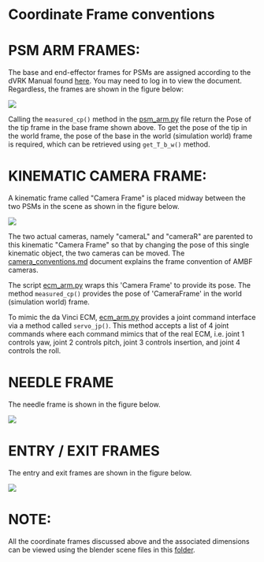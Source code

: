 # Coordinate Frame conventions

# PSM ARM FRAMES:

The base and end-effector frames for PSMs are assigned according to the dVRK Manual found [here](https://research.intusurg.com/index.php/DVRK:Docs:Main). You may need to log in to view the document. Regardless, the frames are shown in the figure below:

<img src="./figures/PSM Frames.svg" />


Calling the `measured_cp()` method in the [psm_arm.py](https://github.com/surgical-robotics-ai/surgical_robotics_challenge/blob/master/scripts/surgical_robotics_challenge/psm_arm.py) file return the Pose of the tip frame in the base frame shown above. To get the pose of the tip in the world frame, the pose of the base in the world (simulation world) frame is required, which can be retrieved using `get_T_b_w()` method.

# KINEMATIC CAMERA FRAME:

A kinematic frame called "Camera Frame" is placed midway between the two PSMs in the scene as shown in the figure below.

<img src="./figures/Scene Frames.svg" />

The two actual cameras, namely "cameraL" and "cameraR" are parented to this kinematic "Camera Frame" so that by changing the pose of this single kinematic object, the two cameras can be moved. The [camera_conventions.md](https://github.com/surgical-robotics-ai/surgical_robotics_challenge/blob/master/docs/camera_conventions.md) document explains the frame convention of AMBF cameras.

The script [ecm_arm.py](https://github.com/surgical-robotics-ai/surgical_robotics_challenge/blob/master/scripts/surgical_robotics_challenge/ecm_arm.py) wraps this 'Camera Frame' to provide its pose. The method `measured_cp()` provides the pose of 'CameraFrame' in the world (simulation world) frame.

To mimic the da Vinci ECM, [ecm_arm.py](https://github.com/surgical-robotics-ai/surgical_robotics_challenge/blob/master/scripts/surgical_robotics_challenge/ecm_arm.py) provides a joint command interface via a method called `servo_jp()`. This method accepts a list of 4 joint commands where each command mimics that of the real ECM, i.e. joint 1 controls yaw, joint 2 controls pitch, joint 3 controls insertion, and joint 4 controls the roll.

# NEEDLE FRAME

The needle frame is shown in the figure below.

<img src="./figures/Needle Frame.svg" />

# ENTRY / EXIT FRAMES

The entry and exit frames are shown in the figure below.

<img src="./figures/Entry and Exit Frame.svg" />

# NOTE:
All the coordinate frames discussed above and the associated dimensions can be viewed using the blender scene files in this [folder](https://github.com/surgical-robotics-ai/surgical_robotics_challenge/tree/master/Blender).

